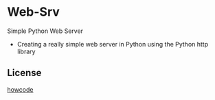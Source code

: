 # Web-Srv
Simple Python Web Server
* Creating a really simple web server in Python using the Python http library
## License

[howcode](https://howcode.org/)

